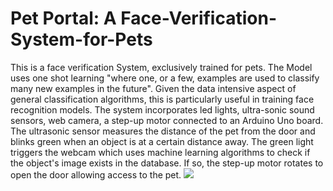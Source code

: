 # Pet Portal: A Face-Verification-System-for-Pets

This is a face verification System, exclusively trained for pets. The Model uses one shot learning "where one, or a few, examples are used to classify many new examples in the future". Given the data intensive aspect of general classification algorithms, this is particularly useful in training face recognition models. 
The system incorporates led lights, ultra-sonic sound sensors, web camera, a step-up motor connected to an Arduino Uno board. The ultrasonic sensor measures the distance of the pet from the door and blinks green when an object is at a certain distance away. The green light triggers the webcam which uses machine learning algorithms to check if the object's image exists in the database. If so, the step-up motor rotates to open the door allowing access to the pet.
![](https://github.com/Gautam8080/Pet-Portal/blob/master/pet-portal.jpg?raw=true)
